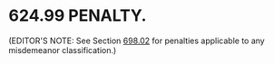624.99 PENALTY.
===============

(EDITOR'S NOTE: See Section [698.02](38e2f631.html) for penalties
applicable to any misdemeanor classification.)
